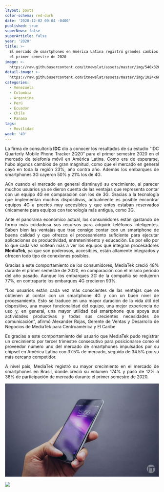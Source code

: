 ```yaml
---
layout: posts
color-schema: red-dark
date: '2020-12-02 09:04 -0400'
published: true
superNews: false
superArticle: false
year: '2020'
title: >-
  El mercado de smartphones en América Latina registró grandes cambios durante
  el primer semestre de 2020 
image: >-
  https://raw.githubusercontent.com/itnewslat/assets/master/img/540x320/Celular-uso-p.jpg
detail-image: >-
  https://raw.githubusercontent.com/itnewslat/assets/master/img/1024x680/Celular-uso-g.jpg
categories:
  - Venezuela
  - Colombia
  - Argentina
  - Perú
  - Ecuador
  - Chile
  - Panama
tags:
  - Movilidad
week: '49'
---
```

<p style="text-align: justify;">La firma de consultoría <strong>IDC</strong> dio a conocer los resultados de su estudio “IDC Quarterly Mobile Phone Tracker 2Q20” para el primer semestre 2020 en el mercado de telefonía móvil en América Latina. Como era de esperarse, hubo algunos cambios de gran magnitud, como que el mercado en general cayó en toda la región 23%, año contra año. Además los embarques de smartphones 3G cayeron 50% y 21% los de 4G.</p>
<p style="text-align: justify;">Aún cuando el mercado en general disminuyó su crecimiento, al parecer muchos usuarios ya se dieron cuenta de las ventajas que representa contar con un equipo 4G en comparación con los de 3G. Gracias a la tecnología que implementan muchos dispositivos, actualmente es posible encontrar equipos 4G a precios muy accesibles y que antes estaban reservados únicamente para equipos con tecnología más antigua, como 3G.</p>
<p style="text-align: justify;">Ante el panorama económico actual, los consumidores están gastando de forma más cuidadosa sus recursos para adquirir teléfonos inteligentes. Saben bien las ventajas que trae consigo contar con un smartphone de buena calidad y que ofrezca el procesamiento suficiente para ejecutar aplicaciones de productividad, entretenimiento y educación. Es por ello por lo que cada vez voltean más a ver los equipos que integran procesadores <strong>MediaTek</strong>, ya que son poderosos, accesibles, están altamente integrados y ofrecen todo tipo de conexiones posibles.</p>
<p style="text-align: justify;">Gracias a este comportamiento de los consumidores, MediaTek creció 48% durante el primer semestre de 2020, en comparación con el mismo periodo del año pasado. Aunque los embarques <em>3G</em> de la compañía se redujeron 77%, en contraparte los embarques 4G crecieron 93%.</p>
<p style="text-align: justify;">“Los usuarios están cada vez más conscientes de las ventajas que se obtienen al contar con un smartphone 4G y con un buen nivel de procesamiento. Esto se traduce en una mayor duración de la vida útil del dispositivo, una mayor funcionalidad del equipo, una mejor experiencia de uso y, en general, una mayor utilidad del smartphone que apoya sus actividades productivas y todas sus crecientes necesidades de comunicación”, afirmó Alexander Rojas, Gerente de Ventas y Desarrollo de Negocios de MediaTek para Centroamérica y El Caribe</p>
<p style="text-align: justify;">Es gracias a este comportamiento del usuario que MediaTek pudo registrar un crecimiento por tercer trimestre consecutivo para posicionarse como el proveedor número uno del mercado de smartphones impulsados por su chipset en América Latina con 37.5% de mercado, seguido de 34.5% por su más cercano competidor.</p>
<p style="text-align: justify;">A nivel país, MediaTek registró su mayor crecimiento en el mercado de smartphones en Brasil, donde creció su volumen 174% y pasó de 12% a 38% de participación de mercado durante el primer semestre de 2020.</p>

![](https://raw.githubusercontent.com/itnewslat/assets/master/img/1024x680/Celular-uso-g.jpg)

<img src="https://tracker.metricool.com/c3po.jpg?hash=56f88a41e39ab42c063cc51676587a04"/>